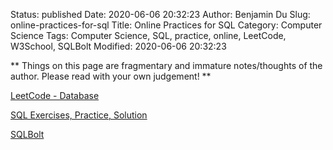Status: published
Date: 2020-06-06 20:32:23
Author: Benjamin Du
Slug: online-practices-for-sql
Title: Online Practices for SQL
Category: Computer Science
Tags: Computer Science, SQL, practice, online, LeetCode, W3School, SQLBolt
Modified: 2020-06-06 20:32:23

**
Things on this page are fragmentary and immature notes/thoughts of the author.
Please read with your own judgement!
**


[LeetCode - Database](https://leetcode.com/problemset/database/)

[SQL Exercises, Practice, Solution](https://www.w3resource.com/sql-exercises/)

[SQLBolt](https://sqlbolt.com/)